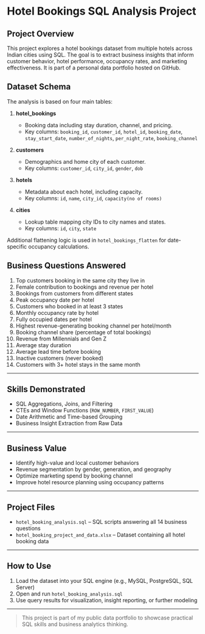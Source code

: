 # Hotel Bookings SQL Analysis Project

## Project Overview
This project explores a hotel bookings dataset from multiple hotels across Indian cities using SQL. The goal is to extract business insights that inform customer behavior, hotel performance, occupancy rates, and marketing effectiveness. It is part of a personal data portfolio hosted on GitHub.

## Dataset Schema

The analysis is based on four main tables:

1. **hotel_bookings**  
   - Booking data including stay duration, channel, and pricing.  
   - Key columns: `booking_id`, `customer_id`, `hotel_id`, `booking_date`, `stay_start_date`, `number_of_nights`, `per_night_rate`, `booking_channel`

2. **customers**  
   - Demographics and home city of each customer.  
   - Key columns: `customer_id`, `city_id`, `gender`, `dob`

3. **hotels**  
   - Metadata about each hotel, including capacity.  
   - Key columns: `id`, `name`, `city_id`, `capacity(no of rooms)`

4. **cities**  
   - Lookup table mapping city IDs to city names and states.  
   - Key columns: `id`, `city`, `state`

Additional flattening logic is used in `hotel_bookings_flatten` for date-specific occupancy calculations.

## Business Questions Answered

1. Top customers booking in the same city they live in  
2. Female contribution to bookings and revenue per hotel  
3. Bookings from customers from different states  
4. Peak occupancy date per hotel  
5. Customers who booked in at least 3 states  
6. Monthly occupancy rate by hotel  
7. Fully occupied dates per hotel  
8. Highest revenue-generating booking channel per hotel/month  
9. Booking channel share (percentage of total bookings)  
10. Revenue from Millennials and Gen Z  
11. Average stay duration  
12. Average lead time before booking  
13. Inactive customers (never booked)  
14. Customers with 3+ hotel stays in the same month

---

## Skills Demonstrated

- SQL Aggregations, Joins, and Filtering
- CTEs and Window Functions (`ROW_NUMBER`, `FIRST_VALUE`)
- Date Arithmetic and Time-based Grouping
- Business Insight Extraction from Raw Data

---

## Business Value

- Identify high-value and local customer behaviors
- Revenue segmentation by gender, generation, and geography
- Optimize marketing spend by booking channel
- Improve hotel resource planning using occupancy patterns

---

## Project Files

- `hotel_booking_analysis.sql` – SQL scripts answering all 14 business questions  
- `hotel_booking_project_and_data.xlsx` – Dataset containing all hotel booking data

---

## How to Use

1. Load the dataset into your SQL engine (e.g., MySQL, PostgreSQL, SQL Server)
2. Open and run `hotel_booking_analysis.sql`
3. Use query results for visualization, insight reporting, or further modeling

---

> This project is part of my public data portfolio to showcase practical SQL skills and business analytics thinking.
